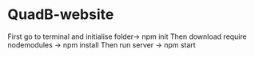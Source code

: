 # QuadB-website

First go to terminal and initialise folder-> npm init
Then download require nodemodules -> npm install
Then run server -> npm start
